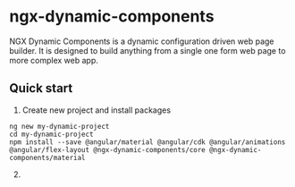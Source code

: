 # ngx-dynamic-components

NGX Dynamic Components is a dynamic configuration driven web page builder. It is designed to build anything from a single one form web page to more complex web app. 

## Quick start

1. Create new project and install packages

```
ng new my-dynamic-project
cd my-dynamic-project
npm install --save @angular/material @angular/cdk @angular/animations @angular/flex-layout @ngx-dynamic-components/core @ngx-dynamic-components/material
```

2.